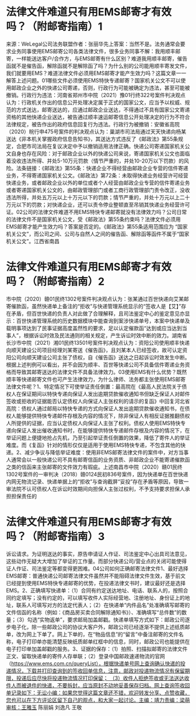 # 法律文件难道只有用EMS邮寄才有效吗？（附邮寄指南）1

来源：WeLegal公司法务联盟作者：张丽华先上答案：当然不是。法务通常会要求业务同事使用EMS邮寄公司各类法律文件，很多业务同事不解：我用顺丰邮寄，一样能送达客户/合作方，与EMS邮寄有什么区别？难道我用顺丰邮寄，催告函就不是催告函，解除函就不是解除函了吗？为什么别的公司能用顺丰寄发文件，我们就要用EMS？难道法律文件必须用EMS邮寄才能产生效力吗？这篇文章一一解答上述问题。01哪些文件必须使用EMS特快专递邮寄？国家机关公文不可以使用邮政企业之外的快递公司寄递，否则，行政行为可能被确定为违法，甚至可能被撤销。行政行为违法：河南省郑州市中院（2021）豫01行终322号案件判决观点认为：行政机关作出的信息公开处理决定属于正式的国家公文，应当予以权威、规范的方式送达，邮寄送达的，应通过邮政企业送达，不得通过不具有国家公文寄递资格的其他快递企业送达，被告通过顺丰速运邮寄信息公开处理决定的行为不符合法律规定，被告作出的政府信息回复行为违法。行政行为被撤销：安徽省高院（2020）皖行申475号案件的判决观点认为：巢湖市司法局通过天天快递向杨某送达《非本机关掌握政府信息告知书》，其送达方式违反了《邮政法》第55条规定，合肥市司法局在复议决定中予以撤销适用法律正确。快递公司寄递国家机关公文自身也存在风险：对于邮政企业以外的快递公司来说，寄递国家机关公文也面临着没收违法所得、并处5-10万元罚款（情节严重的，并处10-20万以下罚款）的风险。法条链接：《邮政法》第55条：快递企业不得经营由邮政企业专营的信件寄递业务，不得寄递国家机关公文。《邮政法》第72条：未取得快递业务经营许可经营快递业务，或者邮政企业以外的单位或者个人经营由邮政企业专营的信件寄递业务或者寄递国家机关公文的，由邮政管理部门或者工商行政管理部门责令改正，没收违法所得，并处五万元以上十万元以下的罚款；情节严重的，并处十万元以上二十万元以下的罚款；对快递企业，还可以责令停业整顿直至吊销其快递业务经营许可证。02公司的法律文件难道不用EMS特快专递邮寄就没有法律效力吗？公司日常的法律文件不是国家机关公文，受《邮政法》第55条约束吗？法律文件必须用EMS邮寄才能产生效力吗？答案是否定的。《邮政法》第55条适用范围应为 “国家机关公文”，而公司之间、公司与自然人之间的催告函、解除函等函件不属于“国家机关公文”。江西省南昌

# 法律文件难道只有用EMS邮寄才有效吗？（附邮寄指南）2

市中院（2020）赣01民终1302号案件判决观点认为：张某通过百世快递向艾某邮寄催款函，虽然快递单上备注的“拒收”与快递管理系统显示的“签收人是【艾】”存在矛盾，但百世快递的负责人对此做了合理解释，且司法鉴定中心的鉴定意见亦显示：百世快递管理系统的历史数据模块中能查询到案涉快递单号，本案中快递单及载明事项达到了民事证据高度盖然性的要求，足以认定催款函“达到或应当达到当事人”，根据诉讼时效及民法通则的相关规定，产生诉讼时效中断的效力。湖南省长沙市中院（2021）湘01民终13501号案件判决观点认为：资阳公司使用顺丰快递向顺天建设公司项目经理刘某寄送《催告函》，且刘某本人已经签收，故可认定资阳公司向顺天建设公司主张了债权，自《催告函》送达之日起诉讼时效发生中断。根据上述判例可以看出，并不会因为顺丰、百世等快递公司不具备信件寄递业务资格而导致其邮寄送达的法律文件不具备法律效力。03使用EMS有什么优势？既然顺丰等快递邮寄文件也可产生法律效力，为什么律师、法务都主张使用EMS邮寄法律文件呢？1、特定情况下可使举证责任倒置：最高院在《最高人民法院关于债权人在保证期间以特快专递向保证人发出逾期贷款催收通知书但缺乏保证人对邮件签收或拒收的证据能否认定债权人向保证人主张权利的请示的复函》中回复河北省高院：债权人通过邮局以特快专递的方式向保证人发出逾期贷款催收通知书，在债权人能够提供特快专递邮件存根及内容的情况下，除非保证人有相反证据推翻债权人所提供的证据，应当认定债权人向保证人主张了权利。债权人使用EMS特快专递向保证人发出催收通知书时，在能够提供特快专递邮件存根及内容的情况下，在举证问题上便捷地抢占先机，乃至引起举证责任倒置的效果，降低了寄件人的举证难度。而《复函》针对的情形仅仅是适用于使用EMS特快专递，不包含其他的快递。2、减少争议与降低举证难度：使用非EMS邮寄法律文件的案件中，对方当事人通常会以一般快递公司不具有邮寄信函的业务资质、非邮政企业不能寄递催款函之类的信函来主张邮寄的文件效力有瑕疵。上述南昌市中院（2020）赣01民终1302号案件的一审判决（2018）赣0124民初836号案件，因为快递单在百世快递内网无物流记录、快递单据上的“拒收”与查询截屏“妥投”存在矛盾等原因，导致一审法院不认可债权人在诉讼时效期间向担保人主张过权利，不予支持要求担保人承担担保责任的

# 法律文件难道只有用EMS邮寄才有效吗？（附邮寄指南）3

诉讼请求。为证明送达的事实，原告申请证人作证、司法鉴定中心出具司法意见，这些动作无疑大大增加了举证的工作量。而部分快递公司/营业点的关闭可能使得证人作证、司法鉴定等都变得更困难。04公司如何正确邮寄法律文件1、最好选择EMS邮寄：普通快递公司邮寄法律文件虽然并不能阻碍法律文件生效，基于前文已经提到使用EMS特快专递邮寄的优势，在投递法律文书时，建议最好还是选择EMS。2、正确填写快递单：（1）合同有约定送达地址、电话、联系人的，按照合同约定填写；没有约定的，可以填写收件人实际经营地、注册地址、身份证上的地址，联系人可填写对方的法定代表人；（2）在快递单“内件品名”处准确填写邮寄的文件信函的名称（例如：《商品房买卖合同解除通知书》）、准确填写“总件数”的数量；（3）勾选“实物返单”，要求邮局加盖邮戳。快递单填写方式如下：邮政公司逐步电子化，除一些邮政公司的协议大客户外，邮政公司已经逐渐不提供上述纸质邮单，改为网上下单了。网上下单的，在“物品信息”的“留言”中备注邮寄的文件名称，电子打印单亦能清楚反映纸质邮单红框中的信息，同时，邮政公司也能提供在电子打印单加盖邮戳的服务。3、证据的保存：（1）拍照、扫描拟邮寄的法律文件正文、留取快递单的寄件人存单联；（2）登录中国邮政速递物流的官网（https://www.ems.com.cn/queryList），根据快递单号网上查询确认快递的投递情况，下载并打印查询到的签收回单信息，注意，邮政对投递物流情况有保留期限，投递后应尽快将投递物流情况打印保留； （3）收件人拒绝签收或无法送达收件人而被退件的快递，不要拆封，应当原封不动地妥善保存归档。网上查询签收回单记录如下：无讼小编：如果您觉得这篇文章还不错，欢迎转发分享、点赞收藏，您也可以在下方评论区留下自己的观点，和大家一起讨论。主编：靖力责编：梁萌审核：王雅玉 陈丽娟 刘逸凡 王敬

